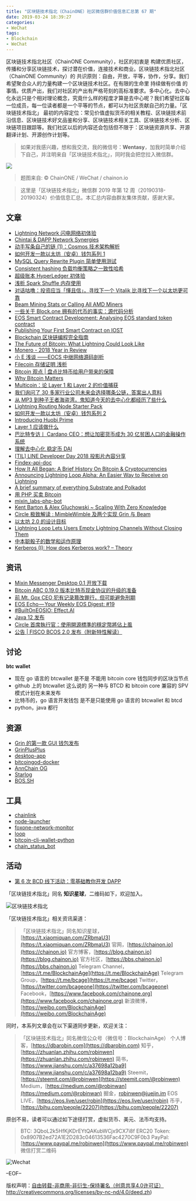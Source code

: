 ```yaml
---
title: "区块链技术指北（ChainONE）社区微信群价值信息汇总第 67 期"
date: 2019-03-24 18:39:27
categories:
- WeChat
tags:
- Blockchain
- WeChat
---
```

区块链技术指北社区（ChainONE Community），社区的初衷是 构建优质社区，传播和分享区块链技术，探讨潜在价值，连接技术和商业。区块链技术指北社区（ChainONE Community）的 共识原则：自由，开放，平等，协作，分享。我们希望聚合众人的力量构建一个区块链技术社区。在有限的生命里 持续做有价值 的事情。优质产出，我们对社区的产出有严格苛刻的高标准要求。多中心化。去中心化永远只是个相对理论概念，究竟什么样的程度才算是去中心呢？我们希望社区每一位成员，每一位读者都是一个平等的节点，都可以为社区贡献自己的力量。「区块链技术指北」 最初的内容定位：常见价值虚拟货币的相关教程、区块链技术前沿信息、区块链技术好文品鉴和分享、区块链技术相关工具、区块链技术分析、区块链项目跟踪等。我们社区以后的内容还会包括但不限于：区块链资源共享、开源翻译计划、开源创作计划等。
<!-- more -->

> 如果对我感兴趣，想和我交流，我的微信号：**Wentasy**，加我时简单介绍下自己，并注明来自「区块链技术指北」，同时我会把您拉入微信群。

![](https://i.imgur.com/EFxCQjC.png)

> 题图来自: © ChainONE / WeChat / chainon.io

> 这里是「区块链技术指北」微信群 2019 年第 12 周（20190318-20190324）价值信息汇总。本汇总内容由群友集体贡献，感谢大家。

## 文章

* [Lightning Network 闪电网络初体验](https://bbs.chainon.io/d/3120)
* [Chintai & DAPP Network Synergies](https://bbs.chainon.io/d/3123)
* [动手写条自己的链 (1)：Cosmos 技术架构解析](https://bbs.chainon.io/d/3124)
* [如何开发一款以太坊（安卓）钱包系列 1](https://bbs.chainon.io/d/3125)
* [MySQL Query Rewrite Plugin 简单使用测试](https://bbs.chainon.io/d/3126)
* [Consistent hashing 负载均衡策略之一致性哈希](https://bbs.chainon.io/d/3127)
* [超级账本 HyperLedger 初体验](https://bbs.chainon.io/d/3129)
* [浅析 Spark Shuffle 内存使用](https://bbs.chainon.io/d/3130)
* [对话咕噜：投资应当「懂且信」，寻找下一个 Vitalik 比寻找下一个以太坊更可靠](https://bbs.chainon.io/d/3132)
* [Beam Mining Stats or Calling All AMD Miners](https://bbs.chainon.io/d/3134)
* [一些关于 Block.one 拥有的代币的事实：源代码分析](https://bbs.chainon.io/d/3135)
* [EOS Smart Contract Development: Analysing EOS standard token contract](https://bbs.chainon.io/d/3136)
* [Publishing Your First Smart Contract on IOST](https://bbs.chainon.io/d/3138)
* [Blockchain 区块链编程完全指南](https://bbs.chainon.io/d/3139)
* [The Future of Bitcoin: What Lightning Could Look Like](https://bbs.chainon.io/d/3140)
* [Monero - 2018 Year in Review](https://bbs.chainon.io/d/3141)
* [小 E 浅谈 ——EOCS 中继网络源码剖析](https://bbs.chainon.io/d/3142)
* [Filecoin 存储证明 浅析](https://bbs.chainon.io/d/3144)
* [Bitcoin 观点 | 盘点比特币给用户带来的保障](https://bbs.chainon.io/d/3146)
* [Why Bitcoin Matters](https://bbs.chainon.io/d/3147)
* [Multicoin：论 Layer 1 和 Layer 2 的价值捕获](https://bbs.chainon.io/d/3148)
* [我们询问了 30 多家行业公司未来会选择哪条公链，答案出人意料](https://bbs.chainon.io/d/3149)
* [从 MP3 到种子王者海盗湾，鬼知道今天的去中心化都经历了些什么](https://bbs.chainon.io/d/3150)
* [Lightning Routing Node Starter Pack](https://bbs.chainon.io/d/3152)
* [如何开发一款以太坊（安卓）钱包系列 2](https://bbs.chainon.io/d/3155)
* [Introducing Huobi Prime](https://bbs.chainon.io/d/3156)
* [Layer 1 应该做什么](https://bbs.chainon.io/d/3157)
* [巴比特专访丨 Cardano CEO：想让加密货币成为 30 亿贫困人口的金融操作系统](https://bbs.chainon.io/d/3160)
* [理解去中心化 稳定币 DAI](https://bbs.chainon.io/d/3165)
* [[TIL] LINE Developer Day 2018 投影片內容分享](https://bbs.chainon.io/d/3166)
* [Findex-api-doc](https://bbs.chainon.io/d/3167)
* [How It All Began: A Brief History On Bitcoin & Cryptocurrencies](https://bbs.chainon.io/d/3168)
* [Announcing Lightning Loop Alpha: An Easier Way to Receive on Lightning](https://bbs.chainon.io/d/3169)
* [A brief summary of everything Substrate and Polkadot](https://bbs.chainon.io/d/3172)
* [用 PHP 买卖 Bitcoin](https://bbs.chainon.io/d/3174)
* [mixin_labs-php-bot](https://bbs.chainon.io/d/3175)
* [Kent Barton & Alex Gluchowski ~ Scaling With Zero Knowledge](https://bbs.chainon.io/d/3176)
* [Circle 极致解读 : MimbleWimble 及两个实现 Grin 与 Beam](https://bbs.chainon.io/d/3180)
* [以太坊 2.0 的设计目标](https://bbs.chainon.io/d/3181)
* [Lightning Loop Lets Users Empty Lightning Channels Without Closing Them](https://bbs.chainon.io/d/3182)
* [中本聪骰子的数学和运作原理](https://bbs.chainon.io/d/3184)
* [Kerberos (I): How does Kerberos work? – Theory](https://bbs.chainon.io/d/3185)

## 资讯

* [Mixin Messenger Desktop 0.1 开放下载](https://bbs.chainon.io/d/3121)
* [Bitcoin ABC 0.19.0 版本比特币现金协议的升级的准备](https://bbs.chainon.io/d/3122)
* [前 Mt. Gox CEO 犯有记录篡改罪行，但可能避免刑期](https://bbs.chainon.io/d/3131)
* [EOS Echo — Your Weekly EOS Digest: #19](https://bbs.chainon.io/d/3137)
* [#BuiltOnEOSIO: Effect.AI](https://bbs.chainon.io/d/3151)
* [Java 12 发布](https://bbs.chainon.io/d/3153)
* [Circle 首席執行官：使用開源標準的穩定幣將佔上風](https://bbs.chainon.io/d/3154)
* [公告 | FISCO BCOS 2.0 发布（附新特性解读）](https://bbs.chainon.io/d/3173)

## 讨论

**btc wallet**

* 现在 go 语言的 btcwallet 是不是 不能用 bitcoin core 钱包同步的区块当节点
* github 上的 btcwallet 这么说的  另一种与 BTCD 和 bitcoin core 兼容的 SPV 模式计划在未来发布
* 比特币的，go 语言开发钱包 是不是只能使用 go 语言的 btcwallet 和 btcd
* python，java 都行

## 资源

* [Grin 的第一款 GUI 钱包发布](https://bbs.chainon.io/d/3158)
* [GrinPlusPlus](https://bbs.chainon.io/d/3159)
* [desktop-app](https://bbs.chainon.io/d/3161)
* [bitcoingod-docker](https://bbs.chainon.io/d/3162)
* [AnnChain OG](https://bbs.chainon.io/d/3163)
* [Starlog](https://bbs.chainon.io/d/3171)
* [BOS.SH](https://bbs.chainon.io/d/3178)

## 工具

* [chainlink](https://bbs.chainon.io/d/3133)
* [node-launcher](https://bbs.chainon.io/d/3145)
* [foxone-network-monitor](https://bbs.chainon.io/d/3164)
* [loop](https://bbs.chainon.io/d/3170)
* [bitcoin-cli-wallet-python](https://bbs.chainon.io/d/3179)
* [chain_status_bot](https://bbs.chainon.io/d/3183)

## 活动

* [第 6 次 BCD 线下活动：零基础教你开发 DAPP](https://bbs.chainon.io/d/3143)

「区块链技术指北」同名 **知识星球**，二维码如下，欢迎加入。

![区块链技术指北](https://i.imgur.com/3YzonTR.png)

「区块链技术指北」相关资讯渠道：

> 「区块链技术指北」同名知识星球，[https://t.xiaomiquan.com/ZRbmaU3](https://t.xiaomiquan.com/ZRbmaU3)
> 官网，[https://chainon.io](https://chainon.io)
> 官方博客，[https://blog.chainon.io](https://blog.chainon.io)
> 官方社区，[https://bbs.chainon.io](https://bbs.chainon.io)
> Telegram Channel，[https://t.me/BlockchainAge](https://t.me/BlockchainAge)
> Telegram Group，[https://t.me/bcage](https://t.me/bcage)
> Twitter，[https://twitter.com/bcageone](https://twitter.com/bcageone)
> Facebook，[https://www.facebook.com/chainone.org](https://www.facebook.com/chainone.org)
> 新浪微博，[https://weibo.com/BlockchainAge](https://weibo.com/BlockchainAge)

同时，本系列文章会在以下渠道同步更新，欢迎关注：

> 「区块链技术指北」同名微信公众号（微信号：BlockchainAge）
> 个人博客，[https://dbarobin.com](https://dbarobin.com)
> 知乎，[https://zhuanlan.zhihu.com/robinwen](https://zhuanlan.zhihu.com/robinwen)
> 简书，[https://www.jianshu.com/c/a37698a12ba9](https://www.jianshu.com/c/a37698a12ba9)
> Steemit，[https://steemit.com/@robinwen](https://steemit.com/@robinwen)
> Medium，[https://medium.com/@robinwan](https://medium.com/@robinwan)
> 掘金，[robinwen@juejin.im](https://juejin.im/user/5673ccae60b2260ee435f89a/posts)
> EOS LIVE，[https://eos.live/user/robin](https://eos.live/user/robin)
> 币乎，[https://bihu.com/people/22207](https://bihu.com/people/22207)

原创不易，读者可以通过如下途径打赏，虚拟货币、美元、法币均支持。

> BTC: 3QboL2k5HfKjKDrEYtQAKubWCjx9CX7i8f
> ERC20 Token: 0x8907B2ed72A1E2D283c04613536Fac4270C9F0b3
> PayPal: [https://www.paypal.me/robinwen](https://www.paypal.me/robinwen)
> 微信打赏二维码

![Wechat](https://i.imgur.com/SzoNl5b.jpg)

–EOF–

版权声明：[自由转载-非商用-非衍生-保持署名（创意共享4.0许可证）](http://creativecommons.org/licenses/by-nc-nd/4.0/deed.zh)http://creativecommons.org/licenses/by-nc-nd/4.0/deed.zh)